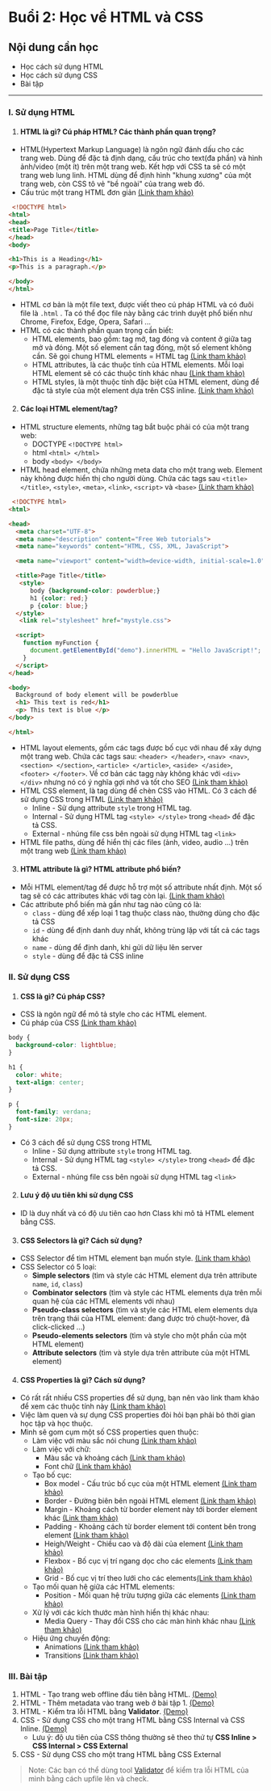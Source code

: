 # Buổi 2: Học về HTML và CSS

## Nội dung cần học
 - Học cách sử dụng HTML
 - Học cách sử dụng CSS
 - Bài tập

-----

### I. Sử dụng HTML
1. #### HTML là gì? Cú pháp HTML? Các thành phần quan trọng?
  - HTML(Hypertext Markup Language) là ngôn ngữ đánh dấu cho các trang web. Dùng để đặc tả định dạng, cấu trúc cho text(đa phần) và hình ảnh/video (một ít) trên một trang web. Kết hợp với CSS ta sẽ có một trang web lung linh. HTML dùng để định hình "khung xương" của một trang web, còn CSS tô vẻ "bề ngoài" của trang web đó.
  - Cấu trúc một trang HTML đơn giản [(Link tham khảo)](https://www.w3schools.com/html/default.asp)
```HTML
 <!DOCTYPE html>
<html>
<head>
<title>Page Title</title>
</head>
<body>

<h1>This is a Heading</h1>
<p>This is a paragraph.</p>

</body>
</html>
```
  - HTML cơ bản là một file text, được viết theo cú pháp HTML và có đuôi file là `.html` . Ta có thể đọc file này bằng các trình duyệt phổ biến như Chrome, Firefox, Edge, Opera, Safari ...
  - HTML có các thành phần quan trọng cần biết:
    - HTML elements, bao gồm: tag mở, tag đóng và content ở giữa tag mở và đóng. Một số element cần tag đóng, một số element không cần. Sẽ gọi chung HTML elements = HTML tag [(Link tham khảo)](https://www.w3schools.com/html/html_elements.asp)
    - HTML attributes, là các thuộc tính của HTML elements. Mỗi loại HTML element sẽ có các thuộc tính khác nhau [(Link tham khảo)](https://www.w3schools.com/html/html_attributes.asp)
    - HTML styles, là một thuộc tính đặc biệt của HTML element, dùng để đặc tả style của một element dựa trên CSS inline. [(Link tham khảo)](https://www.w3schools.com/html/html_styles.asp)

2. #### Các loại HTML element/tag?
  - HTML structure elements, những tag bắt buộc phải có của một trang web:
    - DOCTYPE `<!DOCTYPE html>`
    - html `<html> </html>`
    - body `<body> </body>`
  - HTML head element, chứa những meta data cho một trang web. Element này không được hiển thị cho người dùng. Chứa các tags sau
    `<title> </title>`, `<style>`, `<meta>`, `<link>`, `<script>` và `<base>` [(Link tham khảo)](https://www.w3schools.com/html/html_head.asp)
```HTML
 <!DOCTYPE html>
<html>

<head>
  <meta charset="UTF-8">
  <meta name="description" content="Free Web tutorials">
  <meta name="keywords" content="HTML, CSS, XML, JavaScript">

  <meta name="viewport" content="width=device-width, initial-scale=1.0">

  <title>Page Title</title>
   <style>
      body {background-color: powderblue;}
      h1 {color: red;}
      p {color: blue;}
  </style>
   <link rel="stylesheet" href="mystyle.css">

  <script>
    function myFunction {
      document.getElementById("demo").innerHTML = "Hello JavaScript!";
    }
  </script>
</head>

<body>
  Background of body element will be powderblue
  <h1> This text is red</h1>
  <p> This text is blue </p>
</body>

</html>
```
  - HTML layout elements, gồm các tags được bố cục với nhau để xây dựng một trang web. Chứa các tags sau: `<header> </header>`, `<nav> <nav>`, `<section> </section>`, `<article> </article>`, `<aside> </aside>`, `<footer> </footer>`. Về cơ bản các tagg này không khác với `<div> </div>` nhưng nó có ý nghĩa gợi nhớ và tốt cho SEO [(Link tham khảo)](https://www.w3schools.com/html/html_layout.asp)
  - HTML CSS element, là tag dùng để chèn CSS vào HTML. Có 3 cách để sử dụng CSS trong HTML [(Link tham khảo)](https://www.w3schools.com/html/html_css.asp)
    - Inline - Sử dụng attribute `style` trong HTML tag.
    - Internal - Sử dụng HTML tag `<style> </style>` trong `<head>` để đặc tả CSS.
    - External - nhúng file css bên ngoài sử dụng HTML tag `<link>`
  - HTML file paths, dùng để hiển thị các files (ảnh, video, audio ...) trên một trang web [(Link tham khảo)](https://www.w3schools.com/html/html_filepaths.asp)


3. #### HTML attribute là gì? HTML attribute phổ biến?
- Mỗi HTML element/tag để được hỗ trợ một số attribute nhất định. Một số tag sẽ có các attributes khác với tag còn lại. [(Link tham khảo)](https://www.w3schools.com/html/html_attributes.asp)
- Các attribute phổ biến mà gần như tag nào cũng có là:
  - `class` - dùng để xếp loại 1 tag thuộc class nào, thường dùng cho đặc tả CSS
  - `id` - dùng để định danh duy nhất, không trùng lặp với tất cả các tags khác
  - `name` - dùng để định danh, khi gửi dữ liệu lên server
  - `style` - dùng để đặc tả CSS inline

### II. Sử dụng CSS
1. #### CSS là gì? Cú pháp CSS?
  - CSS là ngôn ngữ để mô tả style cho các HTML element.
  - Cú pháp của CSS [(Link tham khảo)](https://www.w3schools.com/css/css_syntax.asp)
```CSS
body {
  background-color: lightblue;
}

h1 {
  color: white;
  text-align: center;
}

p {
  font-family: verdana;
  font-size: 20px;
}
```
  - Có 3 cách để sử dụng CSS trong HTML
    - Inline - Sử dụng attribute `style` trong HTML tag.
    - Internal - Sử dụng HTML tag `<style> </style>` trong `<head>` để đặc tả CSS.
    - External - nhúng file css bên ngoài sử dụng HTML tag `<link>`
2. #### Lưu ý độ ưu tiên khi sử dụng CSS
  - ID là duy nhất và có độ ưu tiên cao hơn Class khi mô tả HTML element bằng CSS.

3. #### CSS Selectors là gì? Cách sử dụng?
  - CSS Selector để tìm HTML element bạn muốn style. [(Link tham khảo)](https://www.w3schools.com/css/css_selectors.asp)
  - CSS Selector có 5 loại:
    - **Simple selectors** (tìm và style các HTML element dựa trên attribute `name`, `id`, `class`)
    - **Combinator selectors** (tìm và style các HTML elements dựa trên mỗi quan hệ của các HTML elements với nhau)
    - **Pseudo-class selectors** (tìm và style các HTML elem elements dựa trên trạng thái của HTML element: đang được trỏ chuột-hover, đã click-clicked ...)
    - **Pseudo-elements selectors** (tìm và style cho một phần của một HTML element)
    - **Attribute selectors** (tìm và style dựa trên attribute của một HTML element)

4. #### CSS Properties là gì? Cách sử dụng?
  - Có rất rất nhiều CSS properties để sử dụng, bạn nên vào link tham khảo để xem các thuộc tính này [(Link tham khảo)](https://www.w3schools.com/css/default.asp)
  - Việc làm quen và sự dụng CSS properties đòi hỏi bạn phải bỏ thời gian học tập và học thuộc.
  - Mình sẽ gom cụm một số CSS properties quen thuộc:
    - Làm việc với màu sắc nói chung [(Link tham khảo)](https://www.w3schools.com/css/css3_colors.asp)
    - Làm việc với chữ:
      - Màu sắc và khoảng cách [(Link tham khảo)](https://www.w3schools.com/css/css_text.asp)
      - Font chữ [(Link tham khảo)](https://www.w3schools.com/css/css_font.asp)
    - Tạo bố cục:
      - Box model - Cấu trúc bố cục của một HTML element [(Link tham khảo)](https://www.w3schools.com/css/css_boxmodel.asp)
      - Border - Đường biên bên ngoài HTML element [(Link tham khảo)](https://www.w3schools.com/css/css_border.asp)
      - Margin - Khoảng cách từ border element này tới border element khác [(Link tham khảo)](https://www.w3schools.com/css/css_margin.asp)
      - Padding - Khoảng cách từ border element tới content bên trong element [(Link tham khảo)](https://www.w3schools.com/css/css_padding.asp)
      - Heigh/Weight - Chiều cao và độ dài của element [(Link tham khảo)](https://www.w3schools.com/css/css_dimension.asp)
      - Flexbox - Bố cục vị trí ngang dọc cho các elements [(Link tham khảo)](https://www.w3schools.com/css/css3_flexbox.asp)
      - Grid - Bố cục vị trí theo lưới cho các elements[(Link tham khảo)](https://www.w3schools.com/css/css_grid.asp)
    - Tạo mối quan hệ giữa các HTML elements:
      - Position - Mối quan hệ trừu tượng giữa các elements [(Link tham khảo)](https://www.w3schools.com/css/css_positioning.asp)
    - Xử lý với các kích thước màn hình hiển thị khác nhau:
      - Media Query - Thay đổi CSS cho các màn hình khác nhau [(Link tham khảo)](https://www.w3schools.com/css/css3_mediaqueries.asp)
    - Hiệu ứng chuyển động:
      - Animations [(Link tham khảo)](https://www.w3schools.com/css/css3_animations.asp)
      - Transitions [(Link tham khảo)](https://www.w3schools.com/css/css3_transitions.asp)


### III. Bài tập
  1. HTML - Tạo trang web offline đầu tiên bằng HTML. [(Demo)](./Lessons/Basic/lesson_02/exercises/exercise_01.html)
  2. HTML - Thêm metadata vào trang web ở bài tập 1. [(Demo)](./Lessons/Basic/lesson_02/exercises/exercise_02.html)
  3. HTML - Kiểm tra lỗi HTML bằng **Validator**. [(Demo)](./Lessons/Basic/lesson_02/exercises/exercise_03.html)
  4. CSS - Sử dụng CSS cho một trang HTML bằng CSS Internal và CSS Inline. [(Demo)](./Lessons/Basic/lesson_02/exercises/exercise_04.html)
      -  Lưu ý: độ ưu tiên của CSS thông thường sẽ theo thứ tự **CSS Inline > CSS Internal > CSS External**
  5. CSS - Sử dụng CSS cho một trang HTML bằng CSS External

> Note: Các bạn có thể dùng tool [Validator](https://validator.w3.org/#validate_by_upload) để kiểm tra lỗi HTML của mình bằng cách upfile lên và check.

